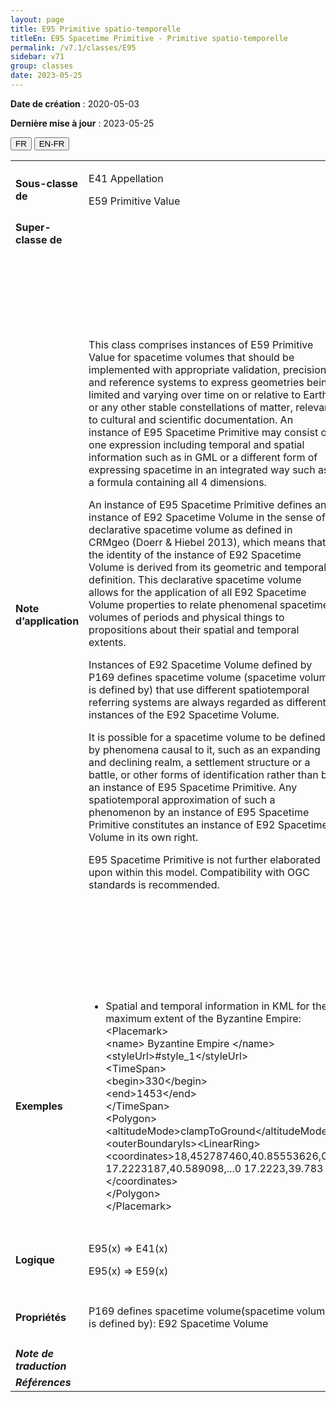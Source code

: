 ```yaml
---
layout: page
title: E95 Primitive spatio-temporelle
titleEn: E95 Spacetime Primitive - Primitive spatio-temporelle
permalink: /v7.1/classes/E95
sidebar: v71
group: classes
date: 2023-05-25
---
```


**Date de création** : 2020-05-03

**Dernière mise à jour** : 2023-05-25

<div class="lang-buttons">
 <button id="fr" class="activate">FR</button>
 <button id="en-fr">EN-FR</button>
</div>

<table>
<tbody>
<tr>
<td><strong>Sous-classe de</strong></td>
<td class="en">
<p>E41 Appellation</p>
<p>E59 Primitive Value</p>
</td>
<td>
<p><code class="language-plaintext highlighter-rouge">E41_Appellation</code></p>
<p><code class="language-plaintext highlighter-rouge">E59_Valeur_primitive</code></p>
</td>
</tr>
<tr>
<td><strong>Super-classe de</strong></td>
<td class="en">
</td>
<td>
</td>
</tr>
<tr>
<td><strong>Note d’application</strong></td>
<td class="en">
<p>This class comprises instances of E59 Primitive Value for spacetime volumes that should be implemented with appropriate validation, precision and reference systems to express geometries being limited and varying over time on or relative to Earth, or any other stable constellations of matter, relevant to cultural and scientific documentation. An instance of E95 Spacetime Primitive may consist of one expression including temporal and spatial information such as in GML or a different form of expressing spacetime in an integrated way such as a formula containing all 4 dimensions.</p>
<p>An instance of E95 Spacetime Primitive defines an instance of E92 Spacetime Volume in the sense of a declarative spacetime volume as defined in CRMgeo (Doerr & Hiebel 2013), which means that the identity of the instance of E92 Spacetime Volume is derived from its geometric and temporal definition. This declarative spacetime volume allows for the application of all E92 Spacetime Volume properties to relate phenomenal spacetime volumes of periods and physical things to propositions about their spatial and temporal extents.</p>
<p>Instances of E92 Spacetime Volume defined by P169 defines spacetime volume (spacetime volume is defined by) that use different spatiotemporal referring systems are always regarded as different instances of the E92 Spacetime Volume.</p>
<p>It is possible for a spacetime volume to be defined by phenomena causal to it, such as an expanding and declining realm, a settlement structure or a battle, or other forms of identification rather than by an instance of E95 Spacetime Primitive. Any spatiotemporal approximation of such a phenomenon by an instance of E95 Spacetime Primitive constitutes an instance of E92 Spacetime Volume in its own right.</p>
<p>E95 Spacetime Primitive is not further elaborated upon within this model. Compatibility with OGC standards is recommended.</p>
</td>
<td>
<p>Cette classe comprend les instances de <code class="language-plaintext highlighter-rouge">E59_Valeur_primitive</code> pour les volumes spatio-temporels qui doivent être implémentées avec les validations, précisions et références appropriées pour exprimer des géométries limitées et variables dans le temps sur ou relatives à la Terre ou tout autre regroupement stable de matière et pertinentes pour la documentation culturelle et scientifique</p>
<p>Une instance de <code class="language-plaintext highlighter-rouge">E95_Primitive_spatio-temporelle</code> peut être constituée d’une unique expression incluant des informations spatiales et temporelles, comme pour le langage Geography Markup Language (GML) , ou d’une différente forme pour exprimer l’espace-temps de manière intégrée, comme dans une formule contenant les quatre dimensions.</p>
<p>Une instance de <code class="language-plaintext highlighter-rouge">E95_Primitive_spatio-temporelle</code> définit une instance de <code class="language-plaintext highlighter-rouge">E92_Volume_spatio-temporel</code> dans le sens d’un volume spatio-temporel déclaratif, comme défini dans CRMgeo (Doerr et Hiebel, 2013), ce qui signifie que l’identité de l’instance de <code class="language-plaintext highlighter-rouge">E92_Volume_spatio-temporel</code> est dérivée de ses définitions géométriques et temporelles. Ce volume spatio-temporel déclaratif permet l’application de toutes les propriétés de <code class="language-plaintext highlighter-rouge">E92_Volume_spatio-temporel</code> pour relier les volumes spatio-temporels phénoménals des périodes et choses physiques aux propositions concernant leurs étendues spatiales et temporelles.</p>
<p>Les instances de <code class="language-plaintext highlighter-rouge">E92_Volume_spatio-temporel</code> définies par la propriété <code class="language-plaintext highlighter-rouge">P169_définit_le_volume_spatio-temporel (volume_spatio-temporel_défini_par)</code> et utilisant des systèmes de référence spatio-temporels différents sont toujours considérées comme des instances différentes de <code class="language-plaintext highlighter-rouge">E92_Volume_spatio-temporel</code>.</p>
<p>Il est possible pour un volume spatio-temporel d’être défini par des phénomènes l’ayant causé, comme l’expansion ou en rétraction d’un royaume, une structure d’occupation, une bataille ou tout autre forme d’identification qui ne mobilisent pas une instance de <code class="language-plaintext highlighter-rouge">E95_Primitive_spatio-temporelle</code>. Toute approximation spatio-temporelle d’un tel phénomène par une instance de <code class="language-plaintext highlighter-rouge">E95_Primitive_spatio-temporelle</code> constitue une instance de <code class="language-plaintext highlighter-rouge">E92_Volume_spatio-temporel</code> à part entière.</p>
<p>La classe <code class="language-plaintext highlighter-rouge">E95_Primitive_spatio-temporelle</code> n’est pas davantage élaborée au sein de ce modèle. Une compatibilité avec les standards du Open Geospatial Consortium (OGC) est recommandée.</p>
</td>
</tr>
<tr>
<td><strong>Exemples</strong></td>
<td class="en">
<ul>
<li><p>Spatial and temporal information in KML for the maximum extent of the Byzantine Empire:<br>&lt;Placemark&gt;<br> &lt;name&gt; Byzantine Empire &lt;/name&gt;<br>     &lt;styleUrl&gt;#style_1&lt;/styleUrl&gt;<br>       &lt;TimeSpan&gt;<br>            &lt;begin&gt;330&lt;/begin&gt;<br>          &lt;end&gt;1453&lt;/end&gt;<br>     &lt;/TimeSpan&gt;<br>   &lt;Polygon&gt;&lt;altitudeMode&gt;clampToGround&lt;/altitudeMode&gt;&lt;outerBoundaryIs&gt;&lt;LinearRing&gt;<br>      &lt;coordinates&gt;18,452787460,40.85553626,0 17.2223187,40.589098,...0 17.2223,39.783<br>      &lt;/coordinates&gt;<br>    &lt;/Polygon&gt;<br>&lt;/Placemark&gt;</p>
</li>
</td>
<td>
<ul>
<li><p>Les informations spatiales et temporelles dans le langage KML pour l’étendue maximum de l’empire Byzantin :<br>&lt;Placemark&gt;<br> &lt;name&gt; Byzantine Empire &lt;/name&gt;<br>     &lt;styleUrl&gt;#style_1&lt;/styleUrl&gt;<br>       &lt;TimeSpan&gt;<br>            &lt;begin&gt;330&lt;/begin&gt;<br>          &lt;end&gt;1453&lt;/end&gt;<br>     &lt;/TimeSpan&gt;<br>   &lt;Polygon&gt;&lt;altitudeMode&gt;clampToGround&lt;/altitudeMode&gt;&lt;outerBoundaryIs&gt;&lt;LinearRing&gt;<br>      &lt;coordinates&gt;18,452787460,40.85553626,0 17.2223187,40.589098,...0 17.2223,39.783<br>      &lt;/coordinates&gt;<br>    &lt;/Polygon&gt;<br>&lt;/Placemark&gt;</p>
</li>
</ul>
</td>
</tr>
<tr>
<td><strong>Logique</strong></td>
<td class="en">
<p>E95(x) ⇒ E41(x)</p>
<p>E95(x) ⇒ E59(x)</p>
</td>
<td>
<p>E95(x) ⇒ E41(x)</p>
<p>E95(x) ⇒ E59(x)</p>
</td>
</tr>
<tr>
<td><strong>Propriétés</strong></td>
<td class="en">
<p>P169 defines spacetime volume(spacetime volume is defined by): E92 Spacetime Volume</p>
</td>
<td>
<p><code class="language-plaintext highlighter-rouge">P169_définit_le_volume_spatio-temporel (volume_spatio-temporel_défini_par)</code> : <code class="language-plaintext highlighter-rouge">E92_Volume_spatio-temporel</code></p>
</td>
</tr>
<tr>
<td><strong><em>Note de traduction</em></strong></td>
<td colspan="2">
</td>
</tr>
<tr>
<td><strong><em>Références</em></strong></td>
<td colspan="2">
</td>
</tr>
</tbody>
</table>
